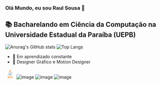 ### Olá Mundo, eu sou Raul Sousa 👋
## 📚 Bacharelando em Ciência da Computação na Universidade Estadual da Paraíba (UEPB)
![Anurag's GitHub stats](https://github-readme-stats.vercel.app/api?username=codArtico&theme=synthwave&show_icons=true)
![Top Langs](https://github-readme-stats.vercel.app/api/top-langs/?username=codArtico&layout=compact)

- 🍂 Em aprendizado constante
- 🎨 Designer Gráfico e Motion Designer


<code><img height="32" src="https://raw.githubusercontent.com/github/explore/80688e429a7d4ef2fca1e82350fe8e3517d3494d/topics/java/java.png" alt="Java"/></code>
![image](https://img.shields.io/badge/Java-ED8B00?style=for-the-badge&logo=java&logoColor=white)
![image](https://img.shields.io/badge/Python-14354C?style=for-the-badge&logo=python&logoColor=white)
![image](https://img.shields.io/badge/C%2B%2B-00599C?style=for-the-badge&logo=c%2B%2B&logoColor=white)
